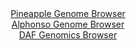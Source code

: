 <div id="Pineapple_Genome_Browser" align="center">
  <a href="https://igv.org/app/?sessionURL=blob:zZJba9swGIb_i6BlA8e25JxsKMPJ0i1JmzZN3ZSUYhRbdpTJkivJzon892llYzcrNBcbA11IHzq836PnAGoiFRUcBADZsGVDCCygVmIzw0XJyAQXRIEgw0wRC0iSEUl4QkBwABlWGkd3V.bkSutSBY5DddkoMM.FrTwbF3gvON4oOxGF0xeM4aWQWAupnJ7EtXBoXjc2ZInL0jZve3bLSbHGDmblSnAlnJLwPN6Y..JfpTgnXBQkLiqm6WuA2OQxGVM7w5_C.SxMEqLUmOyG6UU4HoYP3iBafGn3F9HN13nUnp_PaM6xriS5YLPevjpDvXE0ERM.5NtRel1O16seHN1Mz7zP54NtSSVRF7ADu1672el6Bg3lKdn.T12bQU_svL_To8fBInxIhiOXn6HLh6p7ez9X60jcDv7UuY_A0QJMJJVxASQr2Qmga3lu22qhduPHFHYt1_UNHykoCJ6eLaAlTr6Z7U8HoHelMQYo8lK9ymMBIVMiQdDwXbcDfR.1mp2m6_vwaB1AJdnfg3sZ3fkdF4UIteOMMm10TmPFS2Vjzu06yex8fyJNxZBBiAaoqdc7ipe3o2hvtKqKy0e24NEbPC1gnn_9RNPse1L9E_feE8TWy1OFg2NmEE0G6.tps.bhdab5Vb3t8.l9S3bfBHQanEzIAmuz31TM8qdzNZYUc20KNVV0SRnVu7nhKDYggMgz6oJEMGFcBDJffnAt14It9.NvRb3j8_E7">Pineapple Genome Browser</a>
</div>
<div id="Alphonso_Genome_Browser" align="center">
  <a href="https://igv.org/app/?sessionURL=blob:zZNRb9owFIX_i6VWmxQSO4GERKqmtIVC6WgLTVlbVZFJnOAtsY1tSAHx3.dVm_aySuVh0yQ_2Fe27znHn3dgTaSinIEIuDbq2AgBC6gFb6a4FhUZ45ooEBW4UsQCkhREEpYREO1AgZXGyeTKnFxoLVTkOFSLVo1ZyW3l2bjGW85wo.yM184Zryo85xJrLpVzKvGaO7Rctxoyx0LYprdnd5wca.zgSiw4U9wRhJVpY.5Lf5XSkjBek7ReVZq.CkiNHqMxtwv8KZ5N4ywjSo3IZpifxKNhfO_1kscL_.wxuR7MEn92PKUlw3olyUm_c.T2xxf.2L2.GZtpty_OkonoPmwRbC.7R975ce9FUEnUCQpQ1_PbQeCZcCjLycv_5NsMeqD3wiNL2Ei8zUfNhCF1w7r6dno__Rpnb_jeW6Di2cqwALKFDCIELQ_6Vsf1Wz.mqGtBGJp0JKcgenq2gJY4.2a2P.2A3ghDDFBkuXqFxwJc5kSCqBVCGKAwdDvtoA3DEO2tHVjJ6u9F208mYQDd2HX9tKCVNjjnqWJC2Zgxe50Vdrk9MMvw4UrFvby8RL2Vd1s8QiFni.T8yD1tFuWbFJnmrw9orL5H0z_h7j1CbD0_FDZkohjk2fAzJIPbwWh.N92Y7wbv4Bf_ypfDP0bUNoYPi6fgssba7DcVs_zJ3BpLipk2hTVVdE4rqjczkyRvQIRcz6ALMl5xwyKQ5fwDtKCFOvDjb0S9_fP.Ow--">Alphonso Genome Browser</a>
</div>


<div id="DAF_Genomics_Browser" align="center">
  <a href="https://igv.org/app/?sessionURL=blob:tZFra9swFIb_i6D95Jtkx44NYThrtoaWjiV4KS0lKPZxrNWyXF2WpCH_fcLrGOzCGHQgCYlzeV.d54i.gFRMdChDxMMjD2PkINWI3ZLyvoUbykGhrKatAgdJqEFCVwLKjqimStNicW0rG617lfl.RWt3C53grFSeCj3au0oY3YBNdYlHOX0WHd0prxTcJmvq07ZvRKeET8sSlHIDv4duu95Re3yPrYeWsOam1WxQXVsT1ljl1dS6ZV0F.78Y.Q_KdrE3.WqZD_VXcJhXk_xqnn8KZ8Xd._jtXfHhclXEq_Ml23ZUGwkTMp8aMzuo28O0vl49b25LMiKbQLGPxVl4cT7b90yCmuAEj8M4GscYnRzUitJYBKhsJM5w5CRk7JAocl.u4Si2M5CCoez.wUFa0vLRpt8fkT70FhRS8GQGZg4SsgKJMjcNggSnKRlFSRSkKT45R2Rk.8ok3xWLNAlITkjsbSi3.jVrh_FZoV.Dr4Xxp852_ysm3pr9wiwKvidpML1MP89FGqqLMzJNnh5_C4pY_3_8WC0kp9qGvj1fsNDW6nHo9A8u4enh9BU-">DAF Genomics Browser</a>
</div>
